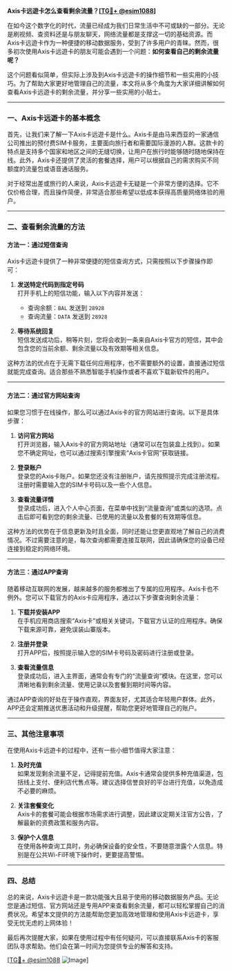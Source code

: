 **Axis卡远遊卡怎么查看剩余流量？[[TG💪+ @esim1088](https://t.me/s/esim1088)]**

在如今这个数字化的时代，流量已经成为我们日常生活中不可或缺的一部分。无论是刷视频、查资料还是与朋友聊天，网络流量都是支撑这一切的基础资源。而Axis卡远遊卡作为一种便捷的移动数据服务，受到了许多用户的青睐。然而，很多初次使用Axis卡远遊卡的朋友可能会遇到一个问题：**如何查看自己的剩余流量呢？**

这个问题看似简单，但实际上涉及到Axis卡远遊卡的操作细节和一些实用的小技巧。为了帮助大家更好地管理自己的流量，本文将从多个角度为大家详细讲解如何查看Axis卡远遊卡的剩余流量，并分享一些实用的小贴士。

---

### 一、Axis卡远遊卡的基本概念

首先，让我们来了解一下Axis卡远遊卡是什么。Axis卡是由马来西亚的一家通信公司推出的预付费SIM卡服务，主要面向旅行者和需要国际漫游的人群。这款卡的特点是支持多个国家和地区之间的无缝切换，让用户在旅行时能够随时随地保持在线。此外，Axis卡还提供了灵活的套餐选择，用户可以根据自己的需求购买不同额度的流量包或语音通话服务。

对于经常出差或旅行的人来说，Axis卡远遊卡无疑是一个非常方便的选择。它不仅价格合理，而且操作简便，非常适合那些希望以低成本获得高质量网络体验的用户。

---

### 二、查看剩余流量的方法

#### 方法一：通过短信查询
Axis卡远遊卡提供了一种非常便捷的短信查询方式，只需按照以下步骤操作即可：

1. **发送特定代码到指定号码**  
   打开手机上的短信功能，输入以下内容并发送：
   - 查询余额：`BAL` 发送到 `28928`
   - 查询流量：`DATA` 发送到 `28928`

2. **等待系统回复**  
   短信发送成功后，稍等片刻，您将会收到一条来自Axis卡官方的短信，其中会包含您的当前余额、剩余流量以及有效期等相关信息。

这种方法的优点在于无需下载任何应用程序，也不需要额外的设置，直接通过短信就能完成查询。适合那些不熟悉智能手机操作或者不喜欢下载新软件的用户。

---

#### 方法二：通过官方网站查询
如果您习惯于在线操作，那么可以通过Axis卡的官方网站进行查询。以下是具体步骤：

1. **访问官方网站**  
   打开浏览器，输入Axis卡的官方网站地址（通常可以在包装盒上找到）。如果您不确定网址，也可以通过搜索引擎搜索“Axis卡官网”获取链接。

2. **登录账户**  
   登录您的Axis卡账户。如果您还没有注册账户，请先按照提示完成注册流程。注册时需要输入您的SIM卡号码以及一些个人信息。

3. **查看流量详情**  
   登录成功后，进入个人中心页面，在菜单中找到“流量查询”或类似的选项。点击后即可看到您的剩余流量、已使用的流量以及套餐的有效期等信息。

这种方法的优势在于信息更新及时且全面，同时还能让您更直观地了解自己的消费情况。不过需要注意的是，每次查询都需要连接互联网，因此请确保您的设备已经连接到稳定的网络环境。

---

#### 方法三：通过APP查询
随着移动互联网的发展，越来越多的服务都推出了专属的应用程序。Axis卡也不例外。您可以下载官方的Axis卡应用程序，通过以下步骤查询剩余流量：

1. **下载并安装APP**  
   在手机应用商店搜索“Axis卡”或相关关键词，下载官方认证的应用程序。确保下载来源可靠，避免误装山寨版本。

2. **注册并登录**  
   打开APP后，按照提示输入您的SIM卡号码及密码进行注册或登录。

3. **查看流量信息**  
   登录成功后，进入主界面，通常会有专门的“流量查询”模块。在这里，您可以清晰地看到剩余流量、使用记录以及套餐到期时间等内容。

通过APP查询的好处在于操作直观，界面友好，尤其适合年轻用户群体。此外，APP还会定期推送优惠活动和升级提醒，帮助您更好地管理自己的账户。

---

### 三、其他注意事项

在使用Axis卡远遊卡的过程中，还有一些小细节值得大家注意：

1. **及时充值**  
   如果发现剩余流量不足，记得提前充值。Axis卡通常会提供多种充值渠道，包括线上支付、便利店代售点等。建议选择信誉良好的平台进行充值，以免造成不必要的麻烦。

2. **关注套餐变化**  
   Axis卡的套餐可能会根据市场需求进行调整，因此建议定期关注官方公告，了解最新的资费政策和服务内容。

3. **保护个人信息**  
   在使用各种查询工具时，务必确保设备的安全性，不要随意泄露个人信息。特别是在公共Wi-Fi环境下操作时，更要提高警惕。

---

### 四、总结

总的来说，Axis卡远遊卡是一款功能强大且易于使用的移动数据服务产品。无论您是通过短信、官方网站还是专用APP来查看剩余流量，都可以轻松掌握自己的消费状况。希望本文提供的方法能帮助您更加高效地管理和使用Axis卡远遊卡，享受无忧无虑的上网体验！

最后再次提醒大家，如果在使用过程中有任何疑问，可以直接联系Axis卡的客服团队寻求帮助。他们会在第一时间为您提供专业的解答和支持。

[[TG💪+ @esim1088](https://t.me/s/esim1088) ![Image](https://i.postimg.cc/4NQfJmqS/Snipaste-2025-05-13-00-14-12.png)]